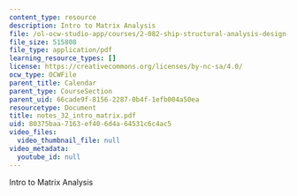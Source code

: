```yaml
---
content_type: resource
description: Intro to Matrix Analysis
file: /ol-ocw-studio-app/courses/2-082-ship-structural-analysis-design-13-122-spring-2003/80375baa7163ef406d4a64531c6c4ac5_notes_32_intro_matrix.pdf
file_size: 515808
file_type: application/pdf
learning_resource_types: []
license: https://creativecommons.org/licenses/by-nc-sa/4.0/
ocw_type: OCWFile
parent_title: Calendar
parent_type: CourseSection
parent_uid: 66cade9f-8156-2287-0b4f-1efb004a50ea
resourcetype: Document
title: notes_32_intro_matrix.pdf
uid: 80375baa-7163-ef40-6d4a-64531c6c4ac5
video_files:
  video_thumbnail_file: null
video_metadata:
  youtube_id: null
---
```

Intro to Matrix Analysis